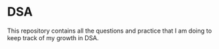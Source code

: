 # DSA
This repository contains all the questions and practice that I am doing to keep track of my growth in DSA.

